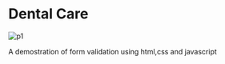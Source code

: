 # Dental Care

![p1](https://user-images.githubusercontent.com/100097970/216989237-c4c3e6b1-0dc5-468e-aabc-d1181acb10b9.png)

A demostration of form validation using html,css and javascript 
